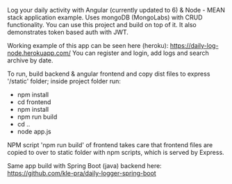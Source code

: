 Log your daily activity with Angular (currently updated to 6) & Node  - MEAN stack application example. Uses mongoDB (MongoLabs) with CRUD functionality. You can use this project and build on top of it. It also demonstrates token based auth with JWT.

Working example of this app can be seen here (heroku): https://daily-log-node.herokuapp.com/
You can register and login, add logs and search archive by date.


To run, build backend & angular frontend and copy dist files to express '/static' folder; inside project folder run:

- npm install
- cd frontend
- npm install
- npm run build 
- cd ..
- node app.js


NPM script 'npm run build' of frontend takes care that frontend files are copied to over to static folder with npm scripts, which is served by Express.

Same app build with Spring Boot (java) backend here: https://github.com/kle-pra/daily-logger-spring-boot

